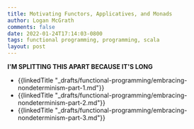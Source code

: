 ```yaml
---
title: Motivating Functors, Applicatives, and Monads
author: Logan McGrath
comments: false
date: 2022-01-24T17:14:03-0800
tags: functional programming, programming, scala
layout: post
---
```


**I'M SPLITTING THIS APART BECAUSE IT'S LONG**

* {{linkedTitle "_drafts/functional-programming/embracing-nondeterminism-part-1.md"}}
* {{linkedTitle "_drafts/functional-programming/embracing-nondeterminism-part-2.md"}}
* {{linkedTitle "_drafts/functional-programming/embracing-nondeterminism-part-3.md"}}

<!--more-->
